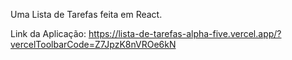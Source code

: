 Uma Lista de Tarefas feita em React.

Link da Aplicação: https://lista-de-tarefas-alpha-five.vercel.app/?vercelToolbarCode=Z7JpzK8nVROe6kN